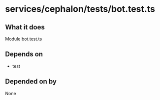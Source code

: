 # services/cephalon/tests/bot.test.ts

## What it does
Module bot.test.ts

## Depends on
- test

## Depended on by
None
